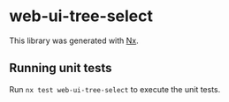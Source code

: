 # web-ui-tree-select

This library was generated with [Nx](https://nx.dev).

## Running unit tests

Run `nx test web-ui-tree-select` to execute the unit tests.
